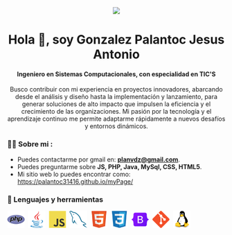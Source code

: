 <div id="header" align="center">
    <img src="https://media.giphy.com/media/qgQUggAC3Pfv687qPC/giphy.gif" width="200" />
    <h1 align="center">Hola 👋, soy Gonzalez Palantoc Jesus Antonio</h1>
    <h4 align="center">Ingeniero en Sistemas Computacionales, con especialidad en TIC'S</h4>
    <p align="center">Busco contribuir con mi experiencia en proyectos innovadores, abarcando desde el análisis y diseño hasta la implementación y lanzamiento, para generar soluciones de alto impacto que impulsen la eficiencia y el crecimiento de las organizaciones. Mi pasión por la tecnología y el aprendizaje continuo me permite adaptarme rápidamente a nuevos desafíos y entornos dinámicos.</p>
</div>

### 👨‍💻 Sobre mi :
- Puedes contactarme por gmail en: **planvdz@gmail.com**.
- Puedes preguntarme sobre **JS, PHP, Java, MySql, CSS, HTML5**.
- Mi sitio web lo puedes encontrar como: https://palantoc31416.github.io/myPage/


<div>
    <h3>🔨 Lenguajes y herramientas</h3>
    <div>
        <img src="https://github.com/devicons/devicon/blob/master/icons/php/php-original.svg" title="PHP" alt="php" width="40" height="40" />&nbsp
        <img src="https://github.com/devicons/devicon/blob/master/icons/java/java-original.svg" title="java" alt="java" width="40" height="40" />&nbsp
        <img src="https://github.com/devicons/devicon/blob/master/icons/javascript/javascript-original.svg" title="Java Script" alt="js" width="40" height="40" />&nbsp
        <img src="https://github.com/devicons/devicon/blob/master/icons/mysql/mysql-original.svg" title="mysql" alt="mysql" width="40" height="40" />&nbsp
        <img src="https://github.com/devicons/devicon/blob/master/icons/html5/html5-original.svg" title="html5" alt="html5" width="40" height="40" />&nbsp
        <img src="https://github.com/devicons/devicon/blob/master/icons/css3/css3-original.svg" title="css" alt="css" width="40" height="40" />&nbsp
        <img src="https://github.com/devicons/devicon/blob/master/icons/bootstrap/bootstrap-original.svg" title="bootstrap" alt="bootstrap" width="40" height="40" />&nbsp
        <img src="https://github.com/devicons/devicon/blob/master/icons/git/git-original.svg" title="git" alt="git" width="40" height="40" />&nbsp
        <img src="https://github.com/devicons/devicon/blob/master/icons/linux/linux-original.svg" title="linux" alt="linux" width="40" height="40" />&nbsp
    </div>
</div>

